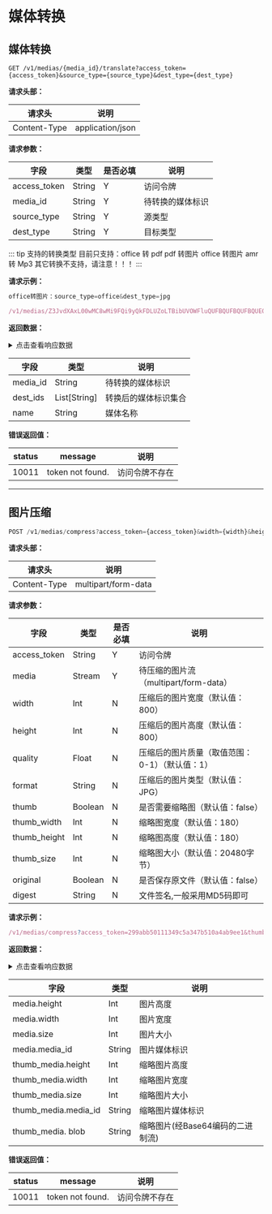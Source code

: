 # 媒体转换

## 媒体转换

```
GET /v1/medias/{media_id}/translate?access_token={access_token}&source_type={source_type}&dest_type={dest_type}
```
**请求头部：**

|请求头|说明 |
|---|---|
| Content-Type |application/json|

**请求参数：**

| 字段| 类型 | 是否必填|说明|
|---|---|---|---|
|access_token|String|Y|访问令牌|
| media_id |String|Y|待转换的媒体标识|
| source_type |String|Y|源类型|
| dest_type |String|Y|目标类型|


::: tip 支持的转换类型
目前只支持：office 转 pdf  pdf 转图片  office 转图片  amr 转 Mp3  其它转换不支持，请注意！！！
:::

**请求示例：**

```js
office转图片：source_type=office&dest_type=jpg
```

```js
/v1/medias/Z3JvdXAxL00wMC8wMi9FQi9yQkFDLUZoLTBibUVOWFluQUFBQUFBQUFBQUE0NjYudG1w/translate?source_type=office&dest_type=jpg&access_token=06bcdf9d4dab437ab46d35128a60b491
```

**返回数据：**

<details>
<summary>点击查看响应数据</summary>

```json
{
  "status": 0,
  "message": "Everything is ok.",
  "result": {
    "media_id": "Z3JvdXAxL00wMC8wMC81Ni9yQkFDLUZmQUFuZUFlR1ZvQUF4RmNLS2xwQXMzNi5wcHR4",
    "dest_ids": [
      "Z3JvdXAxL00wMC8wMC9FMi9yQkFDLUZncXB2T0FhSWFrQUFCNVZpSkdEdXMzOTkuanBn",
      "Z3JvdXAxL00wMC8wMC9FMi9yQkFDLUZncXB2T0FPR01QQUFCeUxWcXhURWs2NDYuanBn",
      "Z3JvdXAxL00wMC8wMC9FMi9yQkFDLUZncXB2T0FZdml0QUFCOFJ5dmZnaVE1NDEuanBn",
      "Z3JvdXAxL00wMC8wMC9FMi9yQkFDLUZncXB2T0FTN25kQUFDVjU2QzMzb0ExMTguanBn",
      "Z3JvdXAxL00wMC8wMC9FMi9yQkFDLUZncXB2T0FHQ3FpQUFDVWw4bjVWdXMyMDUuanBn",
      "Z3JvdXAxL00wMC8wMC9FMi9yQkFDLUZncXB2T0FlVHNBQUFCODBLOVBBRU05NDQuanBn",
      "Z3JvdXAxL00wMC8wMC9FMi9yQkFDLUZncXB2T0FFLXRNQUFDVWpPT3Zkcm84NzYuanBn",
      "Z3JvdXAxL00wMC8wMC9FMi9yQkFDLUZncXB2T0FVem5yQUFDSHFOM05BdUEyNzAuanBn",
      "Z3JvdXAxL00wMC8wMC9FMi9yQkFDLUZncXB2T0FQeDkzQUFDU2x3OUU4Ums2MDIuanBn",
      "Z3JvdXAxL00wMC8wMC9FMi9yQkFDLUZncXB2T0FiNmZFQUFDVEhKNjFIV2MxNjAuanBn",
      "Z3JvdXAxL00wMC8wMC9FMi9yQkFDLUZncXB2T0FIYzBWQUFDVzRpdF91UVExOTUuanBn",
      "Z3JvdXAxL00wMC8wMC9FMi9yQkFDLUZncXB2T0FHUHBsQUFDSzhna2g5RE03NzMuanBn",
      "Z3JvdXAxL00wMC8wMC9FMi9yQkFDLUZncXB2T0FJaG4tQUFDRm1GelpzRE0wNTMuanBn",
      "Z3JvdXAxL00wMC8wMC9FMi9yQkFDLUZncXB2T0FjX1JrQUFDZDFhdTNNd1kwNzMuanBn",
      "Z3JvdXAxL00wMC8wMC9FMi9yQkFDLUZncXB2T0FRSENqQUFCbEY4ZThBQlkzNDQuanBn"
    ],
    "name": "新版atwork技术架构.pptx",
    "source_type": "office",
    "dest_type": "jpg",
    "create_time": 1479190247137,
    "expire_time": 0
  }
}
```
</details>

| 字段| 类型 |说明|
|---|---|---|
| media_id |String|待转换的媒体标识|
| dest_ids |List[String]|转换后的媒体标识集合|
| name |String|媒体名称|

**错误返回值：**

| status | message |说明|
|---|---|---|
| 10011 |token not found.|访问令牌不存在|

---

## 图片压缩

```js
POST /v1/medias/compress?access_token={access_token}&width={width}&height={height}&quality={quality}&format={format}&thumb={thumb}&thumb_width={thumb_width}&thumb_height={thumb_height}&thumb_size={thumb_size}&original={original}
```
**请求头部：**

|请求头|说明 |
|---|---|
| Content-Type |multipart/form-data|

**请求参数：**

| 字段| 类型 | 是否必填|说明|
|---|---|---|---|
|access_token|String|Y|访问令牌|
| media |Stream|Y|待压缩的图片流（multipart/form-data）|
| width |Int|N|压缩后的图片宽度（默认值：800）|
| height |Int|N|压缩后的图片高度（默认值：800）|
| quality |Float|N|压缩后的图片质量（取值范围：0-1）（默认值：1）|
| format |String|N|压缩后的图片类型（默认值：JPG）|
| thumb |Boolean|N|是否需要缩略图（默认值：false）|
| thumb_width | Int |N|缩略图宽度（默认值：180）|
| thumb_height | Int |N|缩略图高度（默认值：180）|
| thumb_size | Int |N|缩略图大小（默认值：20480字节）|
| original | Boolean | N | 是否保存原文件（默认值：false）|
| digest | String | N | 文件签名,一般采用MD5码即可 |

**请求示例：**

```js
/v1/medias/compress?access_token=299abb50111349c5a347b510a4ab9ee1&thumb=true&original=true&digest=999
```

**返回数据：**

<details>
<summary>点击查看响应数据</summary>

```json
{
  "message": "Everything is ok.", 
  "result": {
    "original_media": {
      "media_id": "Z3JvdXAxL00wMC8wMC8wRS9yQkFCR1ZrLU8tbUFhMWZsQUFHODJTNURYMGszODAuanBn", 
      "size": 113881, 
      "width": 0, 
      "height": 0
    }, 
    "media": {
      "height": 208, 
      "media_id": "Z3JvdXAxL00wMC8wMC8wMC9yQkFCR1ZoSGlGeUFkNWowQUFENXFPZDZ6LW8wMDguZ2lm", 
      "size": 63912, 
      "width": 208
    }, 
    "thumb_media": {
      "blob": "Base64 encode data", 
      "height": 180, 
      "media_id": "Z3JvdXAxL00wMC8wMC8wMC9yQkFCRzFoSGgydUFMZnhzQUFBWDBCeEJlbUUxMjcuanBn", 
      "size": 6096, 
      "width": 180
    }
  }, 
  "status": 0
}
```
</details>

| 字段| 类型 |说明|
|---|---|---|
| media.height |Int|图片高度|
| media.width | Int |图片宽度|
| media.size | Int |图片大小|
| media.media_id | String |图片媒体标识|
| thumb_media.height |Int|缩略图片高度|
| thumb_media.width | Int |缩略图片宽度|
| thumb_media.size | Int |缩略图片大小|
| thumb_media.media_id | String |缩略图片媒体标识|
| thumb_media. blob | String |缩略图片(经Base64编码的二进制流)|

**错误返回值：**

| status | message |说明|
|---|---|---|
| 10011 |token not found.|访问令牌不存在|
